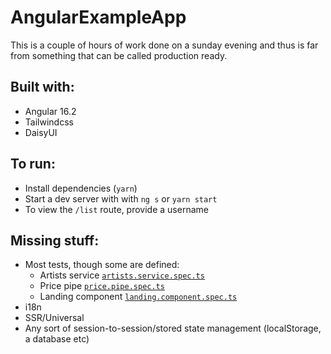 # AngularExampleApp

This is a couple of hours of work done on a sunday evening and thus is far from something that can be called production ready.

## Built with:

- Angular 16.2
- Tailwindcss
- DaisyUI

## To run:

- Install dependencies (`yarn`)
- Start a dev server with with `ng s` or `yarn start`
- To view the `/list` route, provide a username

## Missing stuff:

- Most tests, though some are defined:
  - Artists service [`artists.service.spec.ts`](src/app/services/artists/artists.service.spec.ts)
  - Price pipe [`price.pipe.spec.ts`](src/app/artist/pipes/price.pipe.spec.ts)
  - Landing component [`landing.component.spec.ts`](src/app/landing/pages/landing/landing.component.spec.ts)
- i18n
- SSR/Universal
- Any sort of session-to-session/stored state management (localStorage, a database etc)
